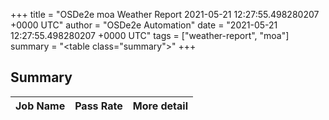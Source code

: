 +++
title = "OSDe2e moa Weather Report 2021-05-21 12:27:55.498280207 +0000 UTC"
author = "OSDe2e Automation"
date = "2021-05-21 12:27:55.498280207 +0000 UTC"
tags = ["weather-report", "moa"]
summary = "<table class=\"summary\"></table>"
+++
## Summary

| Job Name | Pass Rate | More detail |
|----------|-----------|-------------|



